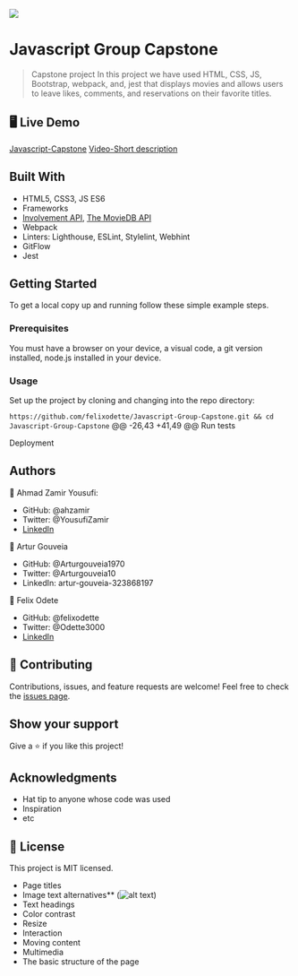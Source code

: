 ![](https://img.shields.io/badge/Microverse-blueviolet)

# Javascript Group Capstone

> Capstone project In this project we have used HTML, CSS, JS, Bootstrap, webpack, and, jest that displays movies and allows users to leave likes, comments, and reservations on their favorite titles.

## 🖥️ Live Demo

[Javascript-Capstone](https://ahzamir.github.io/Leaderboard/)
[Video-Short description](https://drive.google.com/file/d/1ObAJPZN0CCIW_KuLck3SizNxM63d0CHY/view?usp=sharing)


## Built With

- HTML5, CSS3, JS ES6
- Frameworks
- [Involvement API](https://www.notion.so/Involvement-API-869e60b5ad104603aa6db59e08150270), [The MovieDB API](https://www.themoviedb.org/)
- Webpack
- Linters: Lighthouse, ESLint, Stylelint, Webhint
- GitFlow
- Jest

## Getting Started

To get a local copy up and running follow these simple example steps.

### Prerequisites

You must have a browser on your device, a visual code, a git version installed, node.js installed in your device.

### Usage

Set up the project by cloning and changing into the repo directory:

`https://github.com/felixodette/Javascript-Group-Capstone.git && cd Javascript-Group-Capstone`
@@ -26,43 +41,49 @@ Run tests

Deployment

## Authors

👤 Ahmad Zamir Yousufi:
- GitHub: @ahzamir
- Twitter: @YousufiZamir
- [LinkedIn](https://www.linkedin.com/in/ah-zamir/)

👤 Artur Gouveia
- GitHub: @Arturgouveia1970
- Twitter: @Arturgouveia10
- LinkedIn: artur-gouveia-323868197

👤 Felix Odete
- GitHub: @felixodette
- Twitter: @Odette3000
- [LinkedIn](https://www.linkedin.com/in/felixodete)

## 🤝 Contributing

Contributions, issues, and feature requests are welcome!
Feel free to check the [issues page](../../issues/).

## Show your support

Give a ⭐️ if you like this project!

## Acknowledgments

- Hat tip to anyone whose code was used
- Inspiration
- etc

## 📝 License

This project is MIT licensed.
- Page titles
- Image text alternatives** (<img alt="alt text">)
- Text headings
- Color contrast
- Resize
- Interaction
- Moving content
- Multimedia
- The basic structure of the page
